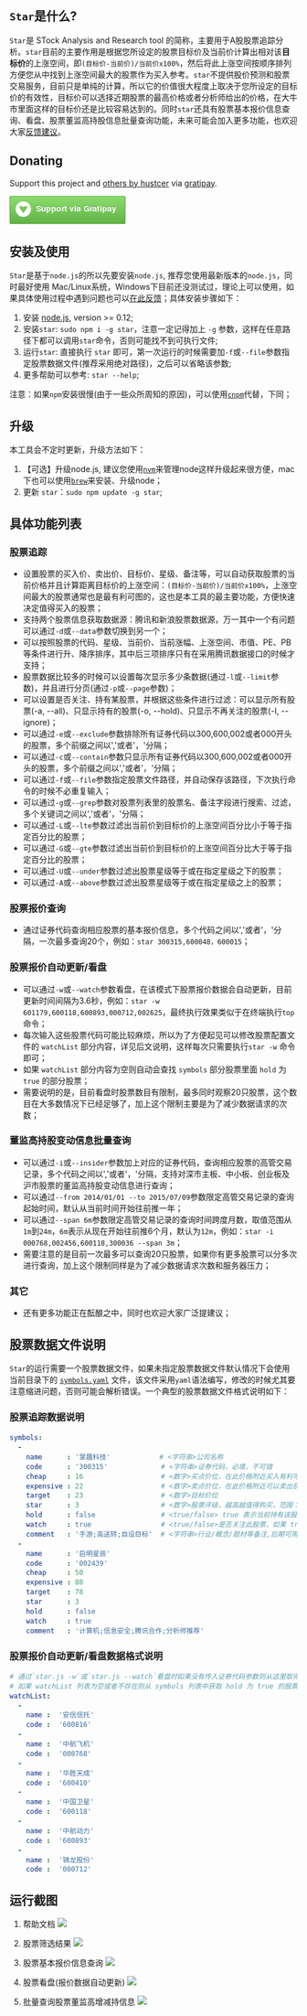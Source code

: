 
## `Star`是什么?

`Star`是 STock Analysis and Research tool 的简称，主要用于A股股票追踪分析。`star`目前的主要作用是根据您所设定的股票目标价及当前价计算出相对该**目标价**的上涨空间，即`(目标价-当前价)/当前价x100%`，然后将此上涨空间按顺序排列方便您从中找到上涨空间最大的股票作为买入参考。`star`不提供股价预测和股票交易服务，目前只是单纯的计算，所以它的价值很大程度上取决于您所设定的目标价的有效性，目标价可以选择近期股票的最高价格或者分析师给出的价格，在大牛市里面这样的目标价还是比较容易达到的。同时`star`还具有股票基本报价信息查询、看盘、股票董监高持股信息批量查询功能，未来可能会加入更多功能，也欢迎大家[反馈建议](https://github.com/hustcer/star/issues/new)。


## Donating

Support this project and [others by hustcer][gratipay] via [gratipay][].

[![Support via Gratipay][gratipay-badge]][gratipay]

[gratipay-badge]: https://raw.githubusercontent.com/hustcer/htmldemo/master/gittip.png
[gratipay]: https://gratipay.com/hustcer/


## 安装及使用

`Star`是基于`node.js`的所以先要安装`node.js`, 推荐您使用最新版本的`node.js`，同时最好使用 Mac/Linux系统，Windows下目前还没测试过，理论上可以使用，如果具体使用过程中遇到问题也可以[在此反馈](https://github.com/hustcer/star/issues/new)；具体安装步骤如下：

1. 安装 [node.js](https://nodejs.org/), version >= 0.12;
1. 安装`star`: `sudo npm i -g star`，注意一定记得加上 `-g` 参数，这样在任意路径下都可以调用`star`命令，否则可能找不到可执行文件;
1. 运行`star`: 直接执行 `star` 即可，第一次运行的时候需要加`-f`或`--file`参数指定股票数据文件(推荐采用绝对路径)，之后可以省略该参数;
1. 更多帮助可以参考: `star --help`;

注意：如果`npm`安装很慢(由于一些众所周知的原因)，可以使用[`cnpm`](https://npm.taobao.org/)代替，下同；

## 升级

本工具会不定时更新，升级方法如下：

1. 【可选】升级node.js, 建议您使用[`nvm`](https://github.com/creationix/nvm)来管理node这样升级起来很方便，mac下也可以使用[`brew`](http://brew.sh/)来安装、升级node；
2. 更新 `star`：`sudo npm update -g star`;

## 具体功能列表

### 股票追踪

- 设置股票的买入价、卖出价、目标价、星级、备注等，可以自动获取股票的当前价格并且计算距离目标价的上涨空间：`(目标价-当前价)/当前价x100%`，上涨空间最大的股票通常也是最有利可图的，这也是本工具的最主要功能，方便快速决定值得买入的股票；
- 支持两个股票信息获取数据源：腾讯和新浪股票数据源，万一其中一个有问题可以通过`-d`或`--data`参数切换到另一个；
- 可以按照股票的代码、星级、当前价、当前涨幅、上涨空间、市值、PE、PB等条件进行升、降序排序，其中后三项排序只有在采用腾讯数据接口的时候才支持；
- 股票数据比较多的时候可以设置每次显示多少条数据(通过`-l`或`--limit`参数)，并且进行分页(通过`-p`或`--page`参数)；
- 可以设置是否关注、持有某股票，并根据这些条件进行过滤：可以显示所有股票(-a, --all)、只显示持有的股票(-o, --hold)、只显示不再关注的股票(-I, --ignore)；
- 可以通过`-e`或`--exclude`参数排除所有证券代码以300,600,002或者000开头的股票，多个前缀之间以','或者'，'分隔；
- 可以通过`-c`或`--contain`参数只显示所有证券代码以300,600,002或者000开头的股票，多个前缀之间以','或者'，'分隔；
- 可以通过`-f`或`--file`参数指定股票文件路径，并自动保存该路径，下次执行命令的时候不必重复输入；
- 可以通过`-g`或`--grep`参数对股票列表里的股票名、备注字段进行搜索、过滤，多个关键词之间以','或者'，'分隔；
- 可以通过`-L`或`--lte`参数过滤出当前价到目标价的上涨空间百分比小于等于指定百分比的股票；
- 可以通过`-G`或`--gte`参数过滤出当前价到目标价的上涨空间百分比大于等于指定百分比的股票；
- 可以通过`-U`或`--under`参数过滤出股票星级等于或在指定星级之下的股票；
- 可以通过`-A`或`--above`参数过滤出股票星级等于或在指定星级之上的股票；

### 股票报价查询

- 通过证券代码查询相应股票的基本报价信息，多个代码之间以','或者'，'分隔，一次最多查询20个，例如：`star 300315,600048，600015`；

### 股票报价自动更新/看盘

- 可以通过`-w`或`--watch`参数看盘，在该模式下股票报价数据会自动更新，目前更新时间间隔为3.6秒，例如：`star -w 601179,600118,600893,000712,002625`，最终执行效果类似于在终端执行`top`命令；
- 每次输入这些股票代码可能比较麻烦，所以为了方便起见可以修改股票配置文件的 `watchList` 部分内容，详见后文说明，这样每次只需要执行`star -w` 命令即可；
- 如果 `watchList` 部分内容为空则自动会查找 `symbols` 部分股票里面 `hold` 为 `true` 的部分股票；
- 需要说明的是，目前看盘时股票数目有限制，最多同时观察20只股票，这个数目在大多数情况下已经足够了，加上这个限制主要是为了减少数据请求的次数；

### 董监高持股变动信息批量查询

- 可以通过`-i`或`--insider`参数加上对应的证券代码，查询相应股票的高管交易记录，多个代码之间以','或者'，'分隔，支持对深市主板、中小板、创业板及沪市股票的董监高持股变动信息进行查询；
- 可以通过`--from 2014/01/01 --to 2015/07/09`参数限定高管交易记录的查询起始时间，默认从当前时间开始往前推一年；
- 可以通过`--span 6m`参数限定高管交易记录的查询时间跨度月数，取值范围从`1m`到`24m`，`6m`表示从现在开始往前推6个月，默认为`12m`，例如：`star -i 000768,002456,600118,300036 --span 3m`；
- 需要注意的是目前一次最多可以查询20只股票，如果你有更多股票可以分多次进行查询，加上这个限制同样是为了减少数据请求次数和服务器压力；

### 其它

- 还有更多功能正在酝酿之中，同时也欢迎大家广泛提建议；

## 股票数据文件说明

`Star`的运行需要一个股票数据文件，如果未指定股票数据文件默认情况下会使用当前目录下的 [`symbols.yaml`](https://github.com/hustcer/star/blob/master/symbols.yaml) 文件，该文件采用`yaml`语法编写，修改的时候尤其要注意缩进问题，否则可能会解析错误。一个典型的股票数据文件格式说明如下：

### 股票追踪数据说明

```yaml
symbols:
  -
    name      : '掌趣科技'            # <字符串>公司名称
    code      : '300315'             # <字符串>证券代码，必填，不可错
    cheap     : 16                   # <数字>买点价位，在此价格附近买入有利可图
    expensive : 22                   # <数字>卖点价位，在此价格附近可以卖出获利了结
    target    : 23                   # <数字>目标价位
    star      : 3                    # <数字>股票评级，越高越值得购买，范围：1~5
    hold      : false                # <true/false> true 表示当前持有该股票,反之不持有
    watch     : true                 # <true/false>是否关注此股票，如果 true 则关注，否则忽略
    comment   : '手游;高送转;自设目标'  # <字符串>行业/概念/题材等备注,后期可用于搜索过滤
  -
    name      : '启明星辰'
    code      : '002439'
    cheap     : 50
    expensive : 88
    target    : 78
    star      : 3
    hold      : false
    watch     : true
    comment   : '计算机;信息安全;腾讯合作;分析师推荐'
```

### 股票报价自动更新/看盘数据格式说明

```yaml
# 通过`star.js -w`或`star.js --watch`看盘时如果没有传入证券代码参数则从这里取得看盘股票列表
# 如果 watchList 列表为空或者不存在则从 symbols 列表中获取 hold 为 true 的股票
watchList:
  -
    name :  '安信信托'
    code :  '600816'
  -
    name :  '中航飞机'
    code :  '000768'
  -
    name :  '华胜天成'
    code :  '600410'
  -
    name :  '中国卫星'
    code :  '600118'
  -
    name :  '中航动力'
    code :  '600893'
  -
    name :  '锦龙股份'
    code :  '000712'
```

## 运行截图

1. 帮助文档
![](https://github.com/hustcer/star/blob/master/snapshot/help.png)

2. 股票筛选结果
![](https://github.com/hustcer/star/blob/master/snapshot/snapshot.png)

3. 股票基本报价信息查询
![](https://github.com/hustcer/star/blob/master/snapshot/query.png)

4. 股票看盘(报价数据自动更新)
![](https://github.com/hustcer/star/blob/master/snapshot/watch.png)

5. 批量查询股票董监高增减持信息
![](https://github.com/hustcer/star/blob/master/snapshot/insider.png)
